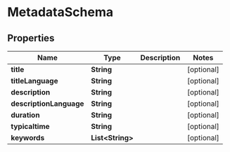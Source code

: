 
# MetadataSchema

## Properties
Name | Type | Description | Notes
------------ | ------------- | ------------- | -------------
**title** | **String** |  |  [optional]
**titleLanguage** | **String** |  |  [optional]
**description** | **String** |  |  [optional]
**descriptionLanguage** | **String** |  |  [optional]
**duration** | **String** |  |  [optional]
**typicaltime** | **String** |  |  [optional]
**keywords** | **List&lt;String&gt;** |  |  [optional]



